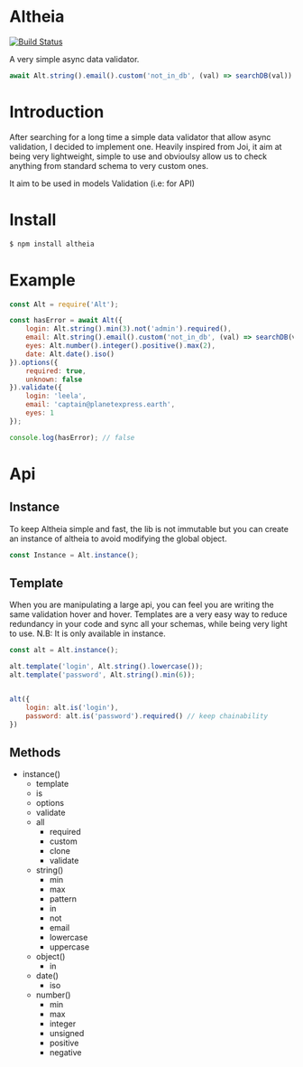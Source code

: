 # Altheia
[![Build Status](https://travis-ci.org/bodinsamuel/altheia.svg?branch=master)](https://travis-ci.org/bodinsamuel/altheia)

A very simple async data validator.

```javascript
await Alt.string().email().custom('not_in_db', (val) => searchDB(val))
```

# Introduction
After searching for a long time a simple data validator that allow async validation, I decided to implement one. Heavily inspired from Joi, it aim at being very lightweight, simple to use and obvioulsy allow us to check anything from standard schema to very custom ones.

It aim to be used in models Validation (i.e: for API)

# Install
```bash
$ npm install altheia
```


# Example
```javascript
const Alt = require('Alt');

const hasError = await Alt({
    login: Alt.string().min(3).not('admin').required(),
    email: Alt.string().email().custom('not_in_db', (val) => searchDB(val)),
    eyes: Alt.number().integer().positive().max(2),
    date: Alt.date().iso()
}).options({
    required: true,
    unknown: false
}).validate({
    login: 'leela',
    email: 'captain@planetexpress.earth',
    eyes: 1
});

console.log(hasError); // false
```


# Api
## Instance
To keep Altheia simple and fast, the lib is not immutable but you can create an instance of altheia to avoid modifying the global object.

```javascript
const Instance = Alt.instance();
```

## Template
When you are manipulating a large api, you can feel you are writing the same validation hover and hover. Templates are a very easy way to reduce redundancy in your code and sync all your schemas, while being very light to use.
N.B: It is only available in instance.

```javascript
const alt = Alt.instance();

alt.template('login', Alt.string().lowercase());
alt.template('password', Alt.string().min(6));


alt({
    login: alt.is('login'),
    password: alt.is('password').required() // keep chainability
})
```


## Methods
- instance()
    + template
    + is
    + options
    + validate
    + all
        * required
        * custom
        * clone
        * validate
    + string()
        * min
        * max
        * pattern
        * in
        * not
        * email
        * lowercase
        * uppercase
    + object()
        * in
    + date()
        * iso
    + number()
        * min
        * max
        * integer
        * unsigned
        * positive
        * negative
